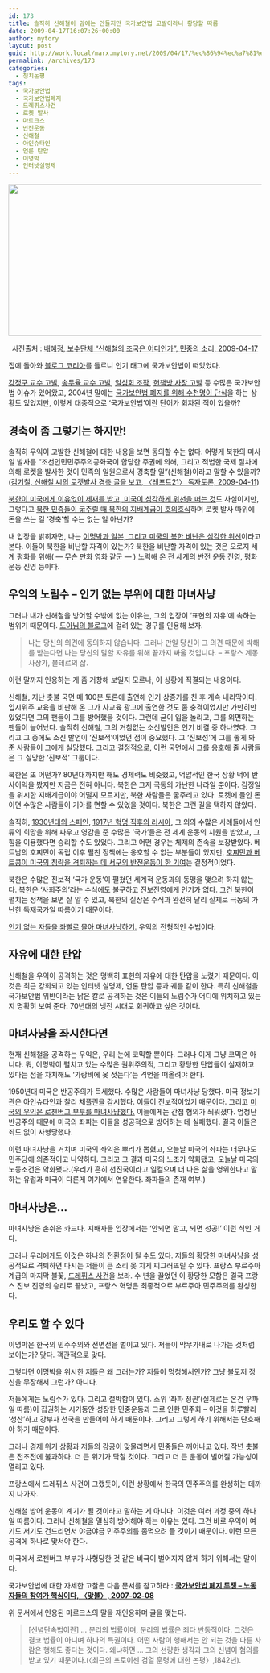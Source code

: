 ```yaml
---
id: 173
title: 솔직히 신해철이 맘에는 안들지만 국가보안법 고발이라니 황당할 따름
date: 2009-04-17T16:07:26+00:00
author: mytory
layout: post
guid: http://work.local/marx.mytory.net/2009/04/17/%ec%86%94%ec%a7%81%ed%9e%88-%ec%8b%a0%ed%95%b4%ec%b2%a0%ec%9d%b4-%eb%a7%98%ec%97%90%eb%8a%94-%ec%95%88%eb%93%a4%ec%a7%80%eb%a7%8c-%ea%b5%ad%ea%b0%80%eb%b3%b4%ec%95%88%eb%b2%95-%ea%b3%a0%eb%b0%9c/
permalink: /archives/173
categories:
  - 정치논평
tags:
  - 국가보안법
  - 국가보안법폐지
  - 드레퓌스사건
  - 로켓 발사
  - 마르크스
  - 반전운동
  - 신해철
  - 아인슈타인
  - 언론 탄압
  - 이명박
  - 인터넷실명제
---
```

<div class="imageblock center" style="text-align: center; clear: both;">
  <img height="301" width="540" alt="" src="http://cfile4.uf.tistory.com/image/177CDE1349E89BC2C826D9" /></p> 
  
  <p>
    사진출처 : <a href="http://www.vop.co.kr/A00000249383.html" target="_blank" title="바로 가기">배혜정, 보수단체 &#8220;신해철의 조국은 어디인가&#8221;, 민중의 소리, 2009-04-17</a>
  </p>
</div>

집에 돌아와 <a href="http://www.blogkorea.net" target="_blank" title="바로 가기">블로그 코리아</a>를 들르니 인기 태그에 국가보안법이 떠있었다.

<a href="" target="_blank" title="강정구 교수 유죄 판결은 전형적인 마녀사냥, 격주간 〈다함께〉, 2006-05-30">강정구 교수 고발</a>, <a href="http://www.left21.com/article/889" target="_blank" title="김하영, 송두율 교수 마녀사냥 - 사상은 처벌 대상이 아니다 전향 강요 말라!, 격주간 〈다함께〉, 2003-10-18 ">송두율 교수 고발</a>, <a href="http://www.left21.com/article/4993" target="_blank" title="조명훈 기자, 김승교 변호사 인터뷰 - “‘일심회’ 사건의 본질은 국가보안법에 의한 민주노동당 공격”, 〈맞불〉, 2008-02-04">일심회 조작</a>, <a href="http://www.left21.com/article/4157" target="_blank" title="사회과학 책 판매ㆍ구입, 사진 게재까지 탄압 - 수구적 퇴행 시도를 저지하라">헌책방 사장 고발</a> 등 수많은 국가보안법 이슈가 있어왔고, 2004년 말에는 <a href="http://www.left21.com/article/1545" target="_blank" title="국가보안법 폐지 논란 - 열린우리당에 의존해서는 우익을 패배시킬 수 없다">국가보안법 폐지를 위해 수천명이 단식</a>을 하는 상황도 있었지만, 이렇게 대중적으로 ‘국가보안법’이란 단어가 회자된 적이 있을까?

## 경축이 좀 그렇기는 하지만!

솔직히 우익이 고발한 신해철에 대한 내용을 보면 동의할 수는 없다. 어떻게 북한의 미사일 발사를 “조선인민민주주의공화국이 합당한 주권에 의해, 그리고 적법한 국제 절차에 의해 로켓을 발사한 것이 민족의 일원으로서 경축할 일”(신해철)이라고 말할 수 있을까?(<a href="http://www.left21.com/article/6389" target="_blank" title="바로 가기">김기철, 신해철 씨의 로켓발사 경축 글을 보고, 〈레프트21〉 독자토론, 2009-04-11</a>)

<a href="http://www.left21.com/article/3736" target="_blank" title="김하영, 냉전 해체 이후의 동북아 질서와 북한 핵문제, 〈맞불〉, 2008-08-29">북한이 미국에게 이유없이 제재를 받고, 미국이 심각하게 위선을 떠는 것</a>도 사실이지만, 그렇다고 <a href="http://www.left21.com/article/2120" target="_blank" title="한규한, 1950년대 북한의 자본 축적과 권력 투쟁, 2005-05-25">북한 민중들이 굶주릴 때 북한의 지배계급이 호의호식</a>하며 로켓 발사 따위에 돈을 쓰는 걸 ‘경축’할 수는 없는 일 아닌가?

내 입장을 밝히자면, 나는 <a href="http://www.left21.com/article/6344" target="_blank" title="김하영, 미국의 대북 적대가 키운 북한 “위협”, 〈레프트21〉, 2009-04-09">이명박과 일본, 그리고 미국의 북한 비난은 심각한 위선</a>이라고 본다. 이들이 북한을 비난할 자격이 있는가? 북한을 비난할 자격이 있는 것은 오로지 세계 평화를 위해( &#8212; 무슨 만화 영화 같군 &#8212; ) 노력해 온 전 세계의 반전 운동 진영, 평화 운동 진영 등이다.

## 우익의 노림수 &#8211; 인기 없는 부위에 대한 마녀사냥

그러나 내가 신해철을 방어할 수밖에 없는 이유는, 그의 입장이 ‘표현의 자유’에 속하는 범위기 때문이다. [도아님의 블로그](http://offree.net "바로 가기")에 걸려 있는 경구를 인용해 보자.

> 나는 당신의 의견에 동의하지 않습니다. 그러나 만일 당신이 그 의견 때문에 박해를 받는다면 나는 당신의 말할 자유를 위해 끝까지 싸울 것입니다. &#8211; 프랑스 계몽 사상가, 볼테르의 삶.

이런 말까지 인용하는 게 좀 거창해 보일지 모르나, 이 상황에 직결되는 내용이다.

신해철, 지난 촛불 국면 때 100분 토론에 출연해 인기 상종가를 친 후 계속 내리막이다. 입시위주 교육을 비판해 온 그가 사교육 광고에 출연한 것도 좀 충격이었지만 가만히만 있었다면 그의 팬들이 그를 방어했을 것이다. 그런데 굳이 입을 놀리고, 그를 외면하는 팬들이 늘어났다. 솔직히 신해철, 그의 거침없는 소신발언은 인기 비결 중 하나였다. 그리고 그 중에도 소신 발언이 ‘진보적’이었던 점이 중요했다. 그 ‘진보성’에 그를 좋게 봐 준 사람들이 그에게 실망했다. 그리고 결정적으로, 이런 국면에서 그를 옹호해 줄 사람들은 그 실망한 ‘진보적’ 그룹이다.

북한은 또 어떤가? 80년대까지만 해도 경제력도 비슷했고, 억압적인 한국 상황 덕에 반사이익을 봤지만 지금은 전혀 아니다. 북한은 그저 극동의 가난한 나라일 뿐이다. 김정일을 위시한 지배계급이야 어떨지 모르지만, 북한 사람들은 굶주리고 있다. 로켓에 들인 돈이면 수많은 사람들이 기아를 면할 수 있었을 것이다. 북한은 그런 길을 택하지 않았다.

솔직히, <a href="http://ko.wikipedia.org/wiki/%EC%8A%A4%ED%8E%98%EC%9D%B8_%EB%82%B4%EC%A0%84" target="_blank" title="스페인 내전 - 위키 백과">1930년대의 스페인</a>, <a href="http://www.left21.com/article/4733" target="_blank" title="[번역글] 에스미 추나라, ‘러시아 혁명 90주년 특집 ③ 혁명의 국제적 파장’, 영국 〈소셜리스트 워커〉, 2007.8.30">1917년 혁명 직후의 러시아</a>, 그 외의 수많은 사례들에서 인류의 희망을 위해 싸우고 영감을 준 수많은 ‘국가’들은 전 세계 운동의 지원을 받았고, 그 힘을 이용했다면 승리할 수도 있었다. 그리고 어떤 경우는 체제의 존속을 보장받았다. 베트남의 호찌민이 독립 이후 펼친 정책에는 옹호할 수 없는 부분들이 있지만, <a href="http://www.left21.com/article/319" target="_blank" title="김덕엽, 베트남 전쟁 반대 운동에서 배운다, 월간 〈다함께〉, 2002-02-01">호찌민과 베트콩이 미국의 침략을 격퇴하는 데 서구의 반전운동이 한 기여</a>는 결정적이었다.

북한은 수많은 진보적 ‘국가 운동’이 펼쳤던 세계적 운동과의 동맹을 맺으려 하지 않는다. 북한은 ‘사회주의’라는 수식에도 불구하고 진보진영에게 인기가 없다. 그건 북한이 펼치는 정책을 보면 잘 알 수 있고, 북한의 실상은 수식과 완전히 달리 실제로 극동의 가난한 독재국가일 따름이기 때문이다.

<a href="http://www.left21.com/article/4969" target="_blank" title="김문성, 제명 시도의 핵심 이유는 외부 연계 대상이 북한이기 때문, 〈맞불〉, 2008-02-03">인기 없는 자들을 좌빨로 몰아 마녀사냥하기.</a> 우익의 전형적인 수법이다.

## 자유에 대한 탄압

신해철을 우익이 공격하는 것은 명백히 표현의 자유에 대한 탄압을 노렸기 때문이다. 이것은 최근 강회되고 있는 인터넷 실명제, 언론 탄압 등과 궤를 같이 한다. 특히 신해철을 국가보안법 위반이라는 낡은 칼로 공격하는 것은 이들의 노림수가 어디에 위치하고 있는지 명확히 보여 준다. 70년대의 냉전 시대로 회귀하고 싶은 것이다.

## 마녀사냥을 좌시한다면

현재 신해철을 공격하는 우익은, 우리 눈에 코믹할 뿐이다. 그러나 이게 그냥 코믹은 아니다. 뭐, 이명박이 펼치고 있는 수많은 권위주의적, 그리고 황당한 탄압들이 실재하고 있다는 점을 차치해도 ‘가랑비에 옷 젖는다’는 격언을 떠올려야 한다.

1950년대 미국은 반공주의가 득세했다. 수많은 사람들이 마녀사냥 당했다. 미국 정보기관은 아인슈타인과 찰리 채플린을 감시했다. 이들이 진보적이었기 때문이다. 그리고 <a href="http://www.left21.com/article/3866" target="_blank" title="[번역글] 엘리자베스 셜트, 냉전기 매카시즘 마녀사냥의 속죄양 로젠버그 부부, 미국 〈소셜리스트 워커〉, 2003.6.20">미국의 우익은 로젠버그 부부를 마녀사냥했다.</a> 이들에게는 간첩 혐의가 씌워졌다. 엄청난 반공주의 때문에 미국의 좌파는 이들을 성공적으로 방어하는 데 실패했다. 결국 이들은 죄도 없이 사형당했다.

이런 마녀사냥을 거치며 미국의 좌익은 뿌리가 뽑혔고, 오늘날 미국의 좌파는 너무나도 민주당에 의존적이고 나약하다. 그리고 그 결과 미국의 노조가 약화됐고, 오늘날 미국의 노동조건은 악화됐다.(우리가 흔히 선진국이라고 일컬으며 더 나은 삶을 영위한다고 말하는 유럽과 미국이 다른게 여기에서 연유한다. 좌파들의 존재 여부.)

## 마녀사냥은…

마녀사냥은 손쉬운 카드다. 지배자들 입장에서는 ‘안되면 말고, 되면 성공!’ 이런 식인 거다.

그러나 우리에게도 이것은 하나의 전환점이 될 수도 있다. 저들의 황당한 마녀사냥을 성공적으로 격퇴하면 다시는 저들이 큰 소리 못 치게 찌그러뜨릴 수 있다. 프랑스 부르주아계급의 마지막 불꽃, <a href="http://www.hani.co.kr/arti/BOOK/94776.html" target="_blank" title="한승동 선임 기자, ‘드레퓌스 사건’ 진실 알린 에밀 졸라의 ‘나는 고발한다’, 〈한겨레〉, 2006-01-12">드레퓌스 사건</a>을 보라. 수 년을 끌었던 이 황당한 모함은 결국 프랑스 진보 진영의 승리로 끝났고, 프랑스 혁명은 최종적으로 부르주아 민주주의를 완성한다.

## 우리도 할 수 있다

이명박은 한국의 민주주의와 전면전을 벌이고 있다. 저들이 막무가내로 나가는 것처럼 보이는가? 맞다. 객관적으로 맞다.

그렇다면 이명박을 위시한 저들은 왜 그러는가? 저들이 멍청해서인가? 그냥 불도저 정신을 무장해서 그런가? 아니다.

저들에게는 노림수가 있다. 그리고 절박함이 있다. 소위 ‘좌파 정권’(실제로는 온건 우파일 따름)이 집권하는 시기동안 성장한 민중운동과 그로 인한 민주화 &#8211; 이것을 하루빨리 ‘청산’하고 강부자 천국을 만들어야 하기 때문이다. 그리고 그렇게 하기 위해서는 단호해야 하기 때문이다.

그러나 경제 위기 상황과 저들의 강공이 맞물리면서 민중들은 깨어나고 있다. 작년 촛불은 전초전에 불과하다. 더 큰 위기가 닥칠 것이다. 그리고 더 큰 운동이 벌어질 가능성이 열리고 있다.

프랑스에서 드레퓌스 사건이 그랬듯이, 이런 상황에서 한국의 민주주의를 완성하는 데까지 나가자.

신해철 방어 운동이 계기가 될 것이라고 말하는 게 아니다. 이것은 여러 과정 중의 하나일 따름이다. 그러나 신해철을 열심히 방어해야 하는 이유는 있다. 그건 바로 우익이 여기도 저기도 건드리면서 야금야금 민주주의를 좀먹으려 들 것이기 때문이다. 이런 모든 공격에 하나로 맞서야 한다.

미국에서 로젠버그 부부가 사형당한 것 같은 비극이 벌어지지 않게 하기 위해서는 말이다.

<div class="gray-textbox">
  <p>
    국가보안법에 대한 자세한 고찰은 다음 문서를 참고하라 : <a href="http://www.left21.com/article/3864" target="_blank" title="바로 가기"><strong>국가보안법 폐지 투쟁 &#8211; 노동자들의 참여가 핵심이다, 〈맞불〉, 2007-02-08</strong></a>
  </p></p>
</div>

위 문서에서 인용된 마르크스의 말을 재인용하며 글을 맺는다.

> [신념단속법이란] … 분리의 법률이며, 분리의 법률은 죄다 반동적이다. 그것은 결코 법률이 아니며 하나의 특권이다. 어떤 사람이 행해서는 안 되는 것을 다른 사람은 행해도 좋다는 것이다. 왜냐하면 … 그의 선량한 생각과 그의 신념이 혐의를 받고 있기 때문이다.(〈최근의 프로이센 검열 훈령에 대한 논평〉,1842년).